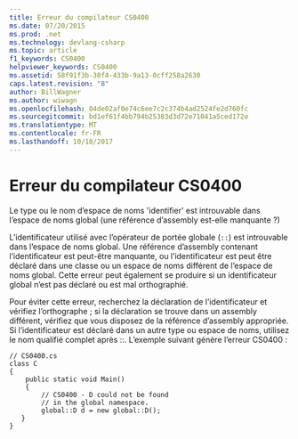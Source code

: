 ```yaml
---
title: Erreur du compilateur CS0400
ms.date: 07/20/2015
ms.prod: .net
ms.technology: devlang-csharp
ms.topic: article
f1_keywords: CS0400
helpviewer_keywords: CS0400
ms.assetid: 58f91f3b-30f4-433b-9a13-0cff258a2630
caps.latest.revision: "8"
author: BillWagner
ms.author: wiwagn
ms.openlocfilehash: 04de02af0e74c6ee7c2c374b4ad2524fe2d760fc
ms.sourcegitcommit: bd1ef61f4bb794b25383d3d72e71041a5ced172e
ms.translationtype: MT
ms.contentlocale: fr-FR
ms.lasthandoff: 10/18/2017
---
```

# <a name="compiler-error-cs0400"></a>Erreur du compilateur CS0400
Le type ou le nom d’espace de noms 'identifier' est introuvable dans l’espace de noms global (une référence d’assembly est-elle manquante ?)  
  
 L’identificateur utilisé avec l’opérateur de portée globale (`::`) est introuvable dans l’espace de noms global. Une référence d’assembly contenant l’identificateur est peut-être manquante, ou l’identificateur est peut être déclaré dans une classe ou un espace de noms différent de l’espace de noms global. Cette erreur peut également se produire si un identificateur global n’est pas déclaré ou est mal orthographié.  
  
 Pour éviter cette erreur, recherchez la déclaration de l’identificateur et vérifiez l’orthographe ; si la déclaration se trouve dans un assembly différent, vérifiez que vous disposez de la référence d’assembly appropriée. Si l’identificateur est déclaré dans un autre type ou espace de noms, utilisez le nom qualifié complet après ::. L’exemple suivant génère l’erreur CS0400 :  
  
```  
// CS0400.cs  
class C  
{  
    public static void Main()  
    {  
        // CS0400 - D could not be found   
        // in the global namespace.  
        global::D d = new global::D();  
   }  
}  
```
